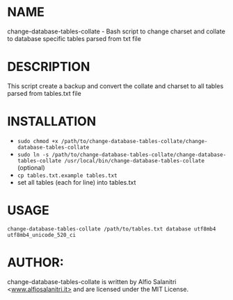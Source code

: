 # NAME
change-database-tables-collate - Bash script to change charset and collate to database specific tables parsed from txt file

# DESCRIPTION
This script create a backup and convert the collate and charset to all tables parsed from tables.txt file

# INSTALLATION
- `sudo chmod +x /path/to/change-database-tables-collate/change-database-tables-collate`
- `sudo ln -s /path/to/change-database-tables-collate/change-database-tables-collate /usr/local/bin/change-database-tables-collate` (optional)
- `cp tables.txt.example tables.txt`
- set all tables (each for line) into tables.txt

# USAGE
`change-database-tables-collate /path/to/tables.txt database utf8mb4 utf8mb4_unicode_520_ci`
       
# AUTHOR: 
change-database-tables-collate is written by Alfio Salanitri <www.alfiosalanitri.it> and are licensed under the MIT License.
